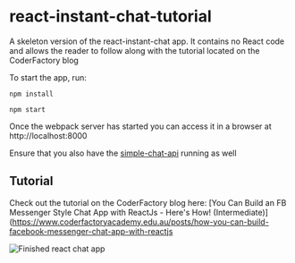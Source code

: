 # react-instant-chat-tutorial
A skeleton version of the react-instant-chat app. It contains no React code and allows the reader to follow along with the tutorial located on the CoderFactory blog

To start the app, run:

```
npm install 

npm start
```

Once the webpack server has started you can access it in a browser at http://localhost:8000

Ensure that you also have the [simple-chat-api](https://github.com/kentandlime/simple-chat-api) running as well

## Tutorial
Check out the tutorial on the CoderFactory blog here:
[You Can Build an FB Messenger Style Chat App with ReactJs - Here's How! (Intermediate)](https://www.coderfactoryacademy.edu.au/posts/how-you-can-build-facebook-messenger-chat-app-with-reactjs


![Finished react chat app](https://s17.postimg.org/40klqu39r/20160918_123011_capture.gif)
